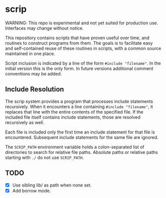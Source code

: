 # scrip

WARNING: This repo is experimental and not yet suited for production use. Interfaces may change without notice.

This repository contains scripts that have proven useful over time, and routines to construct programs from them. The goals is to facilitate easy and self-contained reuse of these routines in scripts, with a common source maintained in one place.

Script inclusion is indicated by a line of the form `#include "filename"`. In the initial version this is the only form. In future versions additional comment conventions may be added.

## Include Resolution

The scrip system provides a program that processes include statements recursively. When it encounters a line containing `#include "filename"`, it replaces that line with the entire contents of the specified file. If the included file itself contains include statements, those are resolved recursively as well.

Each file is included only the first time an include statement for that file is encountered. Subsequent include statements for the same file are ignored.

The `SCRIP_PATH` environment variable holds a colon-separated list of directories to search for relative file paths. Absolute paths or relative paths starting with `./` do not use `SCRIP_PATH`.

## TODO

- [x] Use sibling lib/ as path when none set.
- [x] Add borrow mode.
